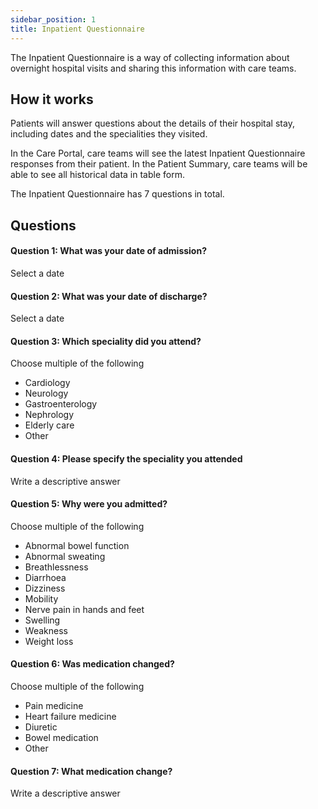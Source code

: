 ```yaml
---
sidebar_position: 1
title: Inpatient Questionnaire
---
```


The Inpatient Questionnaire is a way of collecting information about overnight hospital visits and sharing this information with care teams. 

## How it works

Patients will answer questions about the details of their hospital stay, including dates and the specialities they visited. 

In the Care Portal, care teams will see the latest Inpatient Questionnaire responses from their patient. In the Patient Summary, care teams will be able to see all historical data in table form.

The Inpatient Questionnaire has 7 questions in total.

## Questions

#### Question 1: What was your date of admission?

Select a date

#### Question 2: What was your date of discharge?

Select a date

#### Question 3: Which speciality did you attend?

Choose multiple of the following
- Cardiology
- Neurology
- Gastroenterology
- Nephrology
- Elderly care
- Other

#### Question 4: Please specify the speciality you attended

Write a descriptive answer

#### Question 5: Why were you admitted?

Choose multiple of the following
- Abnormal bowel function
- Abnormal sweating
- Breathlessness 
- Diarrhoea
- Dizziness
- Mobility 
- Nerve pain in hands and feet
- Swelling 
- Weakness
- Weight loss

#### Question 6: Was medication changed?

Choose multiple of the following
- Pain medicine
- Heart failure medicine
- Diuretic
- Bowel medication
- Other

#### Question 7: What medication change?

Write a descriptive answer
